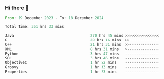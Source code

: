### Hi there 👋

<!--
**luoxuanzao/luoxuanzao** is a ✨ _special_ ✨ repository because its `README.md` (this file) appears on your GitHub profile.

Here are some ideas to get you started:

- 🔭 I’m currently working on ...
- 🌱 I’m currently learning ...
- 👯 I’m looking to collaborate on ...
- 🤔 I’m looking for help with ...
- 💬 Ask me about ...
- 📫 How to reach me: ...
- 😄 Pronouns: ...
- ⚡ Fun fact: ...
-->

<!--START_SECTION:waka-->

```rust
From: 19 December 2023 - To: 18 December 2024

Total Time: 351 hrs 33 mins

Java                                   270 hrs 45 mins >>>>>>>>>>>>>>>>>>>------   76.99 %
C                                      30 hrs 16 mins  >>-----------------------   08.61 %
C++                                    21 hrs 31 mins  >>-----------------------   06.12 %
XML                                    8 hrs 31 mins   >------------------------   02.42 %
Python                                 3 hrs 47 mins   -------------------------   01.08 %
SQL                                    3 hrs 46 mins   -------------------------   01.07 %
ObjectiveC                             1 hr 52 mins    -------------------------   00.53 %
Groovy                                 1 hr 33 mins    -------------------------   00.44 %
Properties                             1 hr 23 mins    -------------------------   00.40 %
```

<!--END_SECTION:waka-->